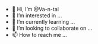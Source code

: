 - 👋 Hi, I’m @Va-n-tai
- 👀 I’m interested in ...
- 🌱 I’m currently learning ...
- 💞️ I’m looking to collaborate on ...
- 📫 How to reach me ...

<!---
Va-n-tai/Va-n-tai is a ✨ special ✨ repository because its `README.md` (this file) appears on your GitHub profile.
You can click the Preview link to take a look at your changes.
--->
